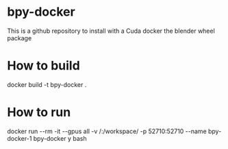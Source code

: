 # bpy-docker
This is a github repository to install with a Cuda docker the blender wheel package

# How to build
docker build -t bpy-docker .

# How to run
docker run --rm -it --gpus all -v /:/workspace/  -p 52710:52710 --name bpy-docker-1  bpy-docker y bash

